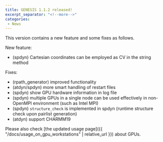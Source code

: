 ```yaml
---
title: GENESIS 1.1.2 released!
excerpt_separator: "<!--more-->"
categories:
 - News
---
```


This version contains a new feature and some fixes as follows.

New feature:

<!--more-->
-   (spdyn) Cartesian coordinates can be employed as CV in the string
    method

Fixes:

-   (rpath_generator) improved functionality
-   (atdyn/spdyn) more smart handling of restart files
-   (spdyn) show GPU hardware information in log file
-   (spdyn) multiple GPUs in a single node can be used effectively in
    non-OpenMPI environment (such as Intel MPI)
-   (spdyn) `structure_check` is implemented in spdyn (runtime structure
    check upon pairlist generation)
-   (atdyn) support CHARMM19

Please also check [the updated usage page]({{ "/docs/usage_on_gpu_workstations" | relative_url }}) about GPUs.
